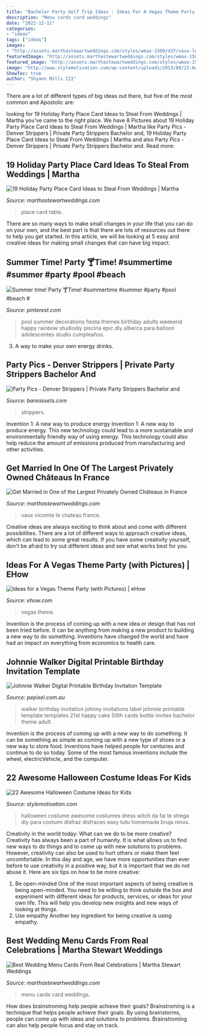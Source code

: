 ```yaml
---
title: "Bachelor Party Golf Trip Ideas : Ideas For A Vegas Theme Party (with Pictures)"
description: "Menu cards card weddings"
date: "2022-12-11"
categories:
- "ideas"
tags: ["ideas"]
images:
- "http://assets.marthastewartweddings.com/styles/wmax-1500/d37/vaux-le-vicomte-chateau-overview-0914/vaux-le-vicomte-chateau-overview-0914_sq.jpg?itok=AhNhwNh8"
featuredImage: "http://assets.marthastewartweddings.com/styles/wmax-1500/d34/melton-wagner-menu-card-mwds109373/melton-wagner-menu-card-mwds109373_sq.jpg?itok=B6jDjWaN"
featured_image: "http://assets.marthastewartweddings.com/styles/wmax-1500/d37/vaux-le-vicomte-chateau-overview-0914/vaux-le-vicomte-chateau-overview-0914_sq.jpg?itok=AhNhwNh8"
image: "http://www.stylemotivation.com/wp-content/uploads/2013/08/22-Awesome-Halloween-Costume-Ideas-for-Kids-22.jpg"
ShowToc: true
author: "Shyann Mills III"
---
```



There are a lot of different types of big ideas out there, but five of the most common and Apostolic are: 

	

		
looking for 19 Holiday Party Place Card Ideas to Steal From Weddings | Martha you've came to the right place. We have 8 Pictures about 19 Holiday Party Place Card Ideas to Steal From Weddings | Martha like Party Pics - Denver Strippers | Private Party Strippers Bachelor and, 19 Holiday Party Place Card Ideas to Steal From Weddings | Martha and also Party Pics - Denver Strippers | Private Party Strippers Bachelor and. Read more:
		
    
## 19 Holiday Party Place Card Ideas To Steal From Weddings | Martha

<img loading=lazy src="http://assets.marthastewartweddings.com/styles/wmax-1500/d23/table-setting-mwd107369/table-setting-mwd107369_sq.jpg?itok=W-lRdQrt" onerror="this.onerror=null;this.src='https://tse2.mm.bing.net/th?id=OIP.FIgpvg6cTBz5WWluWKEhSQHaHa&amp;pid=15.1';" alt="19 Holiday Party Place Card Ideas to Steal From Weddings | Martha">

_Source: marthastewartweddings.com_

>place card table. 

	

There are so many ways to make small changes in your life that you can do on your own, and the best part is that there are lots of resources out there to help you get started. In this article, we will be looking at 5 easy and creative ideas for making small changes that can have big impact.

    
## Summer Time! Party 🍸Time! #summertime #summer #party #pool #beach #

<img loading=lazy src="https://i.pinimg.com/originals/02/54/58/0254584eaf6b858252e181a432f41662.jpg" onerror="this.onerror=null;this.src='https://tse1.mm.bing.net/th?id=OIP.vKZTnmVYgcsxWS6F12t_WAHaLH&amp;pid=15.1';" alt="Summer time! Party 🍸Time! #summertime #summer #party #pool #beach #">

_Source: pinterest.com_

>pool summer decorations fiesta themes birthday adults weekend happy rainbow studiodiy piscina epic diy alberca para balloon adolescentes studio cumpleaños. 

	

3. A way to make your own energy drinks.

    
## Party Pics - Denver Strippers | Private Party Strippers Bachelor And

<img loading=lazy src="https://bareassets.com/wp-content/uploads/2021/04/bachelorette-party-denver-strippers-breckenridge-stripclub-7208761000psd.jpg" onerror="this.onerror=null;this.src='https://tse1.mm.bing.net/th?id=OIP.mlSlmH9aN5l7di7dxBeDDwHaGD&amp;pid=15.1';" alt="Party Pics - Denver Strippers | Private Party Strippers Bachelor and">

_Source: bareassets.com_

>strippers. 

	

Invention 1: A new way to produce energy
Invention 1: A new way to produce energy. This new technology could lead to a more sustainable and environmentally friendly way of using energy. This technology could also help reduce the amount of emissions produced from manufacturing and other activities.

    
## Get Married In One Of The Largest Privately Owned Châteaus In France

<img loading=lazy src="http://assets.marthastewartweddings.com/styles/wmax-1500/d37/vaux-le-vicomte-chateau-overview-0914/vaux-le-vicomte-chateau-overview-0914_sq.jpg?itok=AhNhwNh8" onerror="this.onerror=null;this.src='https://tse4.mm.bing.net/th?id=OIP.AOEqpY9m-vcXlzrvfVnkkwHaHZ&amp;pid=15.1';" alt="Get Married in One of the Largest Privately Owned Châteaus in France">

_Source: marthastewartweddings.com_

>vaux vicomte le chateau france. 

	

Creative ideas are always exciting to think about and come with different possibilities. There are a lot of different ways to approach creative ideas, which can lead to some great results. If you have some creativity yourself, don't be afraid to try out different ideas and see what works best for you.

    
## Ideas For A Vegas Theme Party (with Pictures) | EHow

<img loading=lazy src="https://img-aws.ehowcdn.com/default/cme/photography.prod.demandstudios.com/31828606-6fa8-4695-8a2f-b1341b492da8.jpg" onerror="this.onerror=null;this.src='https://tse1.mm.bing.net/th?id=OIP.UPLoijMv6XFR3mWXkQd3SAHaE8&amp;pid=15.1';" alt="Ideas for a Vegas Theme Party (with Pictures) | eHow">

_Source: ehow.com_

>vegas theme. 

	

Invention is the process of coming up with a new idea or design that has not been tried before. It can be anything from making a new product to building a new way to do something. Inventions have changed the world and have had an impact on everything from economics to health care.

    
## Johnnie Walker Digital Printable Birthday Invitation Template

<img loading=lazy src="http://cdn.shopify.com/s/files/1/1184/3700/products/N206_BDAY_JOHNWALKER-_BLACK-LABEL_1024x1024.jpg?v=1544581838" onerror="this.onerror=null;this.src='https://tse1.mm.bing.net/th?id=OIP.sWdqQQ-ISTW98FtpAavvegHaLH&amp;pid=15.1';" alt="Johnnie Walker Digital Printable Birthday Invitation Template">

_Source: pepixel.com.au_

>walker birthday invitation johnny invitations label johnnie printable template templates 21st happy cake 50th cards bottle invites bachelor theme adult. 

	

Invention is the process of coming up with a new way to do something. It can be something as simple as coming up with a new type of shoes or a new way to store food. Inventions have helped people for centuries and continue to do so today. Some of the most famous inventions include the wheel, electricVehicle, and the computer.

    
## 22 Awesome Halloween Costume Ideas For Kids

<img loading=lazy src="http://www.stylemotivation.com/wp-content/uploads/2013/08/22-Awesome-Halloween-Costume-Ideas-for-Kids-22.jpg" onerror="this.onerror=null;this.src='https://tse4.mm.bing.net/th?id=OIP.z_kYZbKUlh_-SarEzzaIrgHaM_&amp;pid=15.1';" alt="22 Awesome Halloween Costume Ideas for Kids">

_Source: stylemotivation.com_

>halloween costume awesome costumes dress witch da fai te strega diy para costumi disfraz disfraces easy tutu homemade bruja ninos. 

	

Creativity in the world today: What can we do to be more creative?
Creativity has always been a part of humanity. It is what allows us to find new ways to do things and to come up with new solutions to problems. However, creativity can also be used to hurt others or make them feel uncomfortable. In this day and age, we have more opportunities than ever before to use creativity in a positive way, but it is important that we do not abuse it. Here are six tips on how to be more creative: 
1. Be open-minded
One of the most important aspects of being creative is being open-minded. You need to be willing to think outside the box and experiment with different ideas for products, services, or ideas for your own life. This will help you develop new insights and new ways of looking at things. 
2. Use empathy
Another key ingredient for being creative is using empathy.

    
## Best Wedding Menu Cards From Real Celebrations | Martha Stewart Weddings

<img loading=lazy src="http://assets.marthastewartweddings.com/styles/wmax-1500/d34/melton-wagner-menu-card-mwds109373/melton-wagner-menu-card-mwds109373_sq.jpg?itok=B6jDjWaN" onerror="this.onerror=null;this.src='https://tse2.mm.bing.net/th?id=OIP.WM5KUBlAIpjDwygvikn05QHaHa&amp;pid=15.1';" alt="Best Wedding Menu Cards From Real Celebrations | Martha Stewart Weddings">

_Source: marthastewartweddings.com_

>menu cards card weddings. 

	

How does brainstroming help people achieve their goals?
Brainstroming is a technique that helps people achieve their goals. By using brainstorms, people can come up with ideas and solutions to problems. Brainstroming can also help people focus and stay on track.


